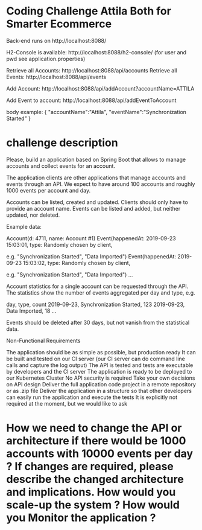 # Coding Challenge Attila Both for Smarter Ecommerce


Back-end runs on http://localhost:8088/

H2-Console is available: http://localhost:8088/h2-console/
(for user and pwd see application.properties)

Retrieve all Accounts: http://localhost:8088/api/accounts
Retrieve all Events: http://localhost:8088/api/events

Add Account: http://localhost:8088/api/addAccount?accountName=ATTILA

Add Event to account: http://localhost:8088/api/addEventToAccount

body example:
{
"accountName":"Attila",
"eventName":"Synchronization Started"
}



# challenge description
Please, build an application based on Spring Boot that allows to manage accounts and collect events for an account. 

The application clients are other applications that manage accounts and events through an API. We expect to have around 100 accounts and roughly 1000 events per account and day.

Accounts can be listed, created and updated. Clients should only have to provide an account name. Events can be listed and added, but neither updated, nor deleted.

Example data:

Account(d: 4711, name: Account #1)
Event(happenedAt: 2019-09-23 15:03:01, type: Randomly chosen by client,

e.g. "Synchronization Started", "Data Imported")
Event(happenedAt: 2019-09-23 15:03:02, type: Randomly chosen by client,

e.g. "Synchronization Started", "Data Imported") ...

Account statistics for a single account can be requested through the API. The statistics show the number of events aggregated per day and type, e.g.

day, type, count
2019-09-23, Synchronization Started, 123 2019-09-23, Data Imported, 18
...

Events should be deleted after 30 days, but not vanish from the statistical data.

Non-Functional Requirements

The application should be as simple as possible, but production ready
It can be built and tested on our CI server (our CI server can do command line calls and capture the log output)
The API is tested and tests are executable by developers and the CI server
The application is ready to be deployed to our Kubernetes Cluster
No API security is required
Take your own decisions on API design
Deliver the full application code project in a remote repository or as .zip file
Deliver the application in a structure so that other developers can easily run the application and execute the tests
It is explicitly not required at the moment, but we would like to ask

 How we need to change the API or architecture if there would be 1000 accounts with 10000 events per day ? If changes are required, please describe the changed architecture and implications. 
 How would you scale-up the system  ?
 How would you Monitor the application ?
==============================
